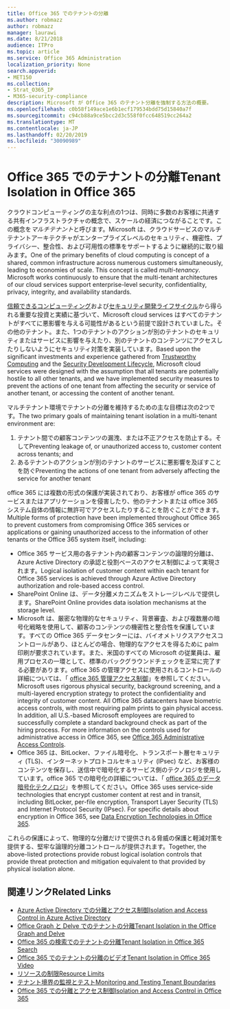 ```yaml
---
title: Office 365 でのテナントの分離
ms.author: robmazz
author: robmazz
manager: laurawi
ms.date: 8/21/2018
audience: ITPro
ms.topic: article
ms.service: Office 365 Administration
localization_priority: None
search.appverid:
- MET150
ms.collection:
- Strat_O365_IP
- M365-security-compliance
description: Microsoft が Office 365 のテナント分離を強制する方法の概要。
ms.openlocfilehash: c0b58f149ace1e6b1ecf179534bdd75d15840a7f
ms.sourcegitcommit: c94cb88a9ce5bcc2d3c558f0fcc648519cc264a2
ms.translationtype: MT
ms.contentlocale: ja-JP
ms.lasthandoff: 02/20/2019
ms.locfileid: "30090989"
---
```

# <a name="tenant-isolation-in-office-365"></a><span data-ttu-id="aa0dd-103">Office 365 でのテナントの分離</span><span class="sxs-lookup"><span data-stu-id="aa0dd-103">Tenant Isolation in Office 365</span></span>

<span data-ttu-id="aa0dd-p101">クラウドコンピューティングの主な利点の1つは、同時に多数のお客様に共通する共有インフラストラクチャの概念で、スケールの経済につながることです。この概念を*マルチテナント*と呼びます。Microsoft は、クラウドサービスのマルチテナントアーキテクチャがエンタープライズレベルのセキュリティ、機密性、プライバシー、整合性、および可用性の標準をサポートするように継続的に取り組みます。</span><span class="sxs-lookup"><span data-stu-id="aa0dd-p101">One of the primary benefits of cloud computing is concept of a shared, common infrastructure across numerous customers simultaneously, leading to economies of scale. This concept is called *multi-tenancy*. Microsoft works continuously to ensure that the multi-tenant architectures of our cloud services support enterprise-level security, confidentiality, privacy, integrity, and availability standards.</span></span>

<span data-ttu-id="aa0dd-107">[信頼できるコンピューティング](https://www.microsoft.com/en-us/twc/default.aspx)および[セキュリティ開発ライフサイクル](http://www.microsoft.com/security/sdl/default.aspx)から得られる重要な投資と実績に基づいて、Microsoft cloud services はすべてのテナントがすべてに悪影響を与える可能性があるという前提で設計されていました。その他のテナント。また、1つのテナントのアクションが別のテナントのセキュリティまたはサービスに影響を与えたり、別のテナントのコンテンツにアクセスしたりしないようにセキュリティ対策を実装しています。</span><span class="sxs-lookup"><span data-stu-id="aa0dd-107">Based upon the significant investments and experience gathered from [Trustworthy Computing](https://www.microsoft.com/en-us/twc/default.aspx) and the [Security Development Lifecycle](http://www.microsoft.com/security/sdl/default.aspx), Microsoft cloud services were designed with the assumption that all tenants are potentially hostile to all other tenants, and we have implemented security measures to prevent the actions of one tenant from affecting the security or service of another tenant, or accessing the content of another tenant.</span></span>

<span data-ttu-id="aa0dd-108">マルチテナント環境でテナントの分離を維持するための主な目標は次の2つです。</span><span class="sxs-lookup"><span data-stu-id="aa0dd-108">The two primary goals of maintaining tenant isolation in a multi-tenant environment are:</span></span>
1.  <span data-ttu-id="aa0dd-109">テナント間での顧客コンテンツの漏洩、または不正アクセスを防止する。そして</span><span class="sxs-lookup"><span data-stu-id="aa0dd-109">Preventing leakage of, or unauthorized access to, customer content across tenants; and</span></span>
2.  <span data-ttu-id="aa0dd-110">あるテナントのアクションが別のテナントのサービスに悪影響を及ぼすことを防ぐ</span><span class="sxs-lookup"><span data-stu-id="aa0dd-110">Preventing the actions of one tenant from adversely affecting the service for another tenant</span></span>

<span data-ttu-id="aa0dd-111">office 365 には複数の形式の保護が実装されており、お客様が office 365 のサービスまたはアプリケーションを侵害したり、他のテナントまたは office 365 システム自体の情報に無許可でアクセスしたりすることを防ぐことができます。</span><span class="sxs-lookup"><span data-stu-id="aa0dd-111">Multiple forms of protection have been implemented throughout Office 365 to prevent customers from compromising Office 365 services or applications or gaining unauthorized access to the information of other tenants or the Office 365 system itself, including:</span></span>
- <span data-ttu-id="aa0dd-112">Office 365 サービス用の各テナント内の顧客コンテンツの論理的分離は、Azure Active Directory の承認と役割ベースのアクセス制御によって実現されます。</span><span class="sxs-lookup"><span data-stu-id="aa0dd-112">Logical isolation of customer content within each tenant for Office 365 services is achieved through Azure Active Directory authorization and role-based access control.</span></span>
- <span data-ttu-id="aa0dd-113">SharePoint Online は、データ分離メカニズムをストレージレベルで提供します。</span><span class="sxs-lookup"><span data-stu-id="aa0dd-113">SharePoint Online provides data isolation mechanisms at the storage level.</span></span>
- <span data-ttu-id="aa0dd-p102">Microsoft は、厳密な物理的なセキュリティ、背景審査、および複数層の暗号化戦略を使用して、顧客のコンテンツの機密性と整合性を保護しています。すべての Office 365 データセンターには、バイオメトリクスアクセスコントロールがあり、ほとんどの場合、物理的なアクセスを得るために palm 印刷が要求されています。また、米国のすべての Microsoft の従業員は、雇用プロセスの一環として、標準のバックグラウンドチェックを正常に完了する必要があります。office 365 の管理アクセスに使用されるコントロールの詳細については、「 [office 365 管理アクセス制御](office-365-administrative-access-controls-overview.md)」を参照してください。</span><span class="sxs-lookup"><span data-stu-id="aa0dd-p102">Microsoft uses rigorous physical security, background screening, and a multi-layered encryption strategy to protect the confidentiality and integrity of customer content. All Office 365 datacenters have biometric access controls, with most requiring palm prints to gain physical access. In addition, all U.S.-based Microsoft employees are required to successfully complete a standard background check as part of the hiring process. For more information on the controls used for administrative access in Office 365, see [Office 365 Administrative Access Controls](office-365-administrative-access-controls-overview.md).</span></span>
- <span data-ttu-id="aa0dd-p103">Office 365 は、BitLocker、ファイル暗号化、トランスポート層セキュリティ (TLS)、インターネットプロトコルセキュリティ (IPsec) など、お客様のコンテンツを保存し、送信中で暗号化するサービス側のテクノロジを使用しています。office 365 での暗号化の詳細については、「 [office 365 のデータ暗号化テクノロジ](office-365-encryption-in-the-microsoft-cloud-overview.md)」を参照してください。</span><span class="sxs-lookup"><span data-stu-id="aa0dd-p103">Office 365 uses service-side technologies that encrypt customer content at rest and in transit, including BitLocker, per-file encryption, Transport Layer Security (TLS) and Internet Protocol Security (IPsec). For specific details about encryption in Office 365, see [Data Encryption Technologies in Office 365](office-365-encryption-in-the-microsoft-cloud-overview.md).</span></span>

<span data-ttu-id="aa0dd-120">これらの保護によって、物理的な分離だけで提供される脅威の保護と軽減対策を提供する、堅牢な論理的分離コントロールが提供されます。</span><span class="sxs-lookup"><span data-stu-id="aa0dd-120">Together, the above-listed protections provide robust logical isolation controls that provide threat protection and mitigation equivalent to that provided by physical isolation alone.</span></span>

## <a name="related-links"></a><span data-ttu-id="aa0dd-121">関連リンク</span><span class="sxs-lookup"><span data-stu-id="aa0dd-121">Related Links</span></span>
- [<span data-ttu-id="aa0dd-122">Azure Active Directory での分離とアクセス制御</span><span class="sxs-lookup"><span data-stu-id="aa0dd-122">Isolation and Access Control in Azure Active Directory</span></span>](office-365-isolation-in-azure-active-directory.md)
- [<span data-ttu-id="aa0dd-123">Office Graph と Delve でのテナントの分離</span><span class="sxs-lookup"><span data-stu-id="aa0dd-123">Tenant Isolation in the Office Graph and Delve</span></span>](office-365-isolation-in-graph-and-delve.md)
- [<span data-ttu-id="aa0dd-124">Office 365 の検索でのテナントの分離</span><span class="sxs-lookup"><span data-stu-id="aa0dd-124">Tenant Isolation in Office 365 Search</span></span>](office-365-isolation-in-office-365-search.md)
- [<span data-ttu-id="aa0dd-125">Office 365 でのテナントの分離のビデオ</span><span class="sxs-lookup"><span data-stu-id="aa0dd-125">Tenant Isolation in Office 365 Video</span></span>](office-365-isolation-in-office-365-video.md)
- [<span data-ttu-id="aa0dd-126">リソースの制限</span><span class="sxs-lookup"><span data-stu-id="aa0dd-126">Resource Limits</span></span>](office-365-resource-limits.md)
- [<span data-ttu-id="aa0dd-127">テナント境界の監視とテスト</span><span class="sxs-lookup"><span data-stu-id="aa0dd-127">Monitoring and Testing Tenant Boundaries</span></span>](office-365-monitoring-and-testing.md)
- [<span data-ttu-id="aa0dd-128">Office 365 での分離とアクセス制御</span><span class="sxs-lookup"><span data-stu-id="aa0dd-128">Isolation and Access Control in Office 365</span></span>](office-365-isolation-in-office-365.md)